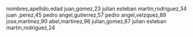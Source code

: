 nombres,apellido,edad
juan,gomez,23
julian esteban martin,rodriguez,34
juan  ,perez,45
pedro angel,gutierrez,57
pedro  angel,velzquez,89
jose,martinez,90
abel,martinez,96
  julian,gomez,87
julian  esteban martin,rodriguez,24

